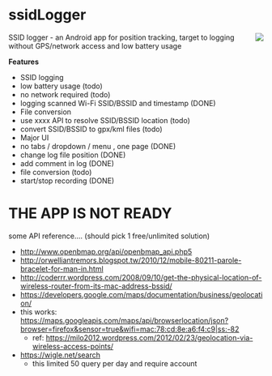 ssidLogger
==========

<img src="https://rawgit.com/zordius/ssidLogger/master/logo.svg" align="right"> SSID logger - an Android app for position tracking, target to logging without GPS/network access and low battery usage

**Features**

* SSID logging
 * low battery usage (todo)
 * no network required (todo)
 * logging scanned Wi-Fi SSID/BSSID and timestamp (DONE)
* File conversion
 * use xxxx API to resolve SSID/BSSID location (todo)
 * convert SSID/BSSID to gpx/kml files (todo)
* Major UI
 * no tabs / dropdown / menu , one page (DONE)
 * change log file position (DONE)
 * add comment in log (DONE)
 * file conversion (todo)
 * start/stop recording (DONE)

THE APP IS NOT READY
====================


some API reference.... (should pick 1 free/unlimited solution)
* http://www.openbmap.org/api/openbmap_api.php5
* http://orwelliantremors.blogspot.tw/2010/12/mobile-80211-parole-bracelet-for-man-in.html
* http://coderrr.wordpress.com/2008/09/10/get-the-physical-location-of-wireless-router-from-its-mac-address-bssid/
* https://developers.google.com/maps/documentation/business/geolocation/
* this works: https://maps.googleapis.com/maps/api/browserlocation/json?browser=firefox&sensor=true&wifi=mac:78:cd:8e:a6:f4:c9|ss:-82
  * ref: https://milo2012.wordpress.com/2012/02/23/geolocation-via-wireless-access-points/
* https://wigle.net/search
  * this limited 50 query per day and require account
